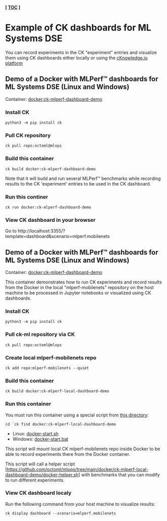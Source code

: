 ﻿**[ [TOC](../README.md) ]**

# Example of CK dashboards for ML Systems DSE

You can record experiments in the CK "experiment" entries and visualize them using CK dashboards 
either locally or using the [cKnowledge.io platform](https://cknowledge.io/?q="mlperf-inference-all")



## Demo of a Docker with MLPerf&trade; dashboards for ML Systems DSE (Linux and Windows)

Container: [docker:ck-mlperf-dashboard-demo](https://github.com/octoml/mlops/tree/main/docker/ck-mlperf-dashboard-demo)

### Install CK
```
python3 -m pip install ck
```

### Pull CK repository
```
ck pull repo:octoml@mlops
```

### Build this container
```
ck build docker:ck-mlperf-dashboard-demo
```

Note that it will build and run several MLPerf&trade; benchmarks while recording results
to the CK 'experiment' entries to be used in the CK dashboard.

### Run this continer
```
ck run docker:ck-mlperf-dashboard-demo
```

### View CK dashboard in your browser

Go to http://localhost:3355/?template=dashboard&scenario=mlperf.mobilenets



## Demo of a Docker with MLPerf&trade; dashboards for ML Systems DSE (Linux and Windows)

Container: [docker:ck-mlperf-dashboard-demo](https://github.com/octoml/mlops/tree/main/docker/ck-mlperf-dashboard-demo)

This container demonstrates how to run CK experiments and record results 
from the Docker in the local "mlperf-mobilenets" repository on the host machine
to be processed in Jupyter notebooks or visualized using CK dashboards.

### Install CK
```
python3 -m pip install ck
```

### Pull ck-ml repository via CK
```
ck pull repo:octoml@mlops
```

### Create local mlperf-mobilenets repo
```
ck add repo:mlperf-mobilenets --quiet
```

### Build this container
```
ck build docker:ck-mlperf-local-dashboard-demo
```

### Run this container

You must run this container using a special script from [this directory](https://github.com/octoml/mlops/tree/main/docker/ck-mlperf-local-dashboard-demo):
```
cd `ck find docker:ck-mlperf-local-dashboard-demo
```

* Linux: [docker-start.sh](https://github.com/octoml/mlops/tree/main/docker/ck-mlperf-local-dashboard-demo/docker-start.sh)
* Windows: [docker-start.bat](https://github.com/octoml/mlops/tree/main/docker/ck-mlperf-local-dashboard-demo/docker-start.bat)

This script will mount local CK mlperf-mobilenets repo inside Docker
to be able to record experiments there from the Docker container.

This script will call a helper script [https://github.com/octoml/mlops/tree/main/docker/ck-mlperf-local-dashboard-demo/docker-helper.sh] with benchmarks
that you can modify to run different experiments.

### View CK dashboard localy

Run the following command from your host machine to visualize results:
```
ck display dashboard --scenario=mlperf.mobilenets
```
